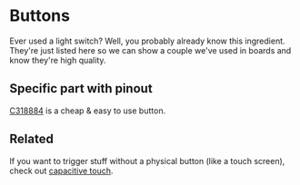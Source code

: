# Buttons

Ever used a light switch? Well, you probably already know this ingredient. They're just listed here so we can show a couple we've used in boards and know they're high quality.

## Specific part with pinout

[C318884](https://www.lcsc.com/product-detail/Tactile-Switches_XKB-Connectivity-TS-1187A-B-A-B_C318884.html) is a cheap & easy to use button.

## Related

If you want to trigger stuff without a physical button (like a touch screen), check out [capacitive touch](./capacitive_touch.md).